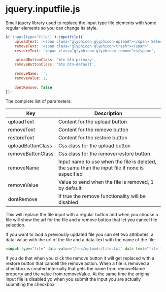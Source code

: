 jquery.inputfile.js
==================

Small jquery library used to replace the input type file elements with some regular elements so you can change its style.

```javascript
$('input[type="file"]').inputfile({
    uploadText: '<span class="glyphicon glyphicon-upload"></span> Select a file',
    removeText: '<span class="glyphicon glyphicon-trash"></span>',
    restoreText: '<span class="glyphicon glyphicon-remove"></span>',
      
    uploadButtonClass: 'btn btn-primary',
    removeButtonClass: 'btn btn-default',
    
    removeName: '',
    removeValue: 1,
        
    dontRemove: false
});
```

The complete list of parameters:

Key |  Description
--- | ---
uploadText | Content for the upload button 
removeText | Content for the remove button
restoreText | Content for the restore button
uploadButtonClass | Css class for the upload button
removeButtonClass | Css class for the remove/restore button
removeName | Input name to use when the file is deleted, the same than the input file if none is especified
removeValue | Value to send when the file is removed, 1 by default
dontRemove | If true the remove functionality will be disabled

This will replace the file input with a regular button and when you choose a file will show the url for the file and a remove button that let you cancel file selection.

If you want to laod a previously updated file you can set two attributes, a data-value with the url of the file and a data-text with the name of the file:

```html
<input type="file" data-value="/res/uploads/file.txt" data-text="file.txt" />
```

If you do that when you click the remove button it will get replaced with a restore button that cancell the remove action.
When a file is removed a checkbox is created internally that gets the name from removeName property and the value from removeValue.
At the same time the original input file is disabled yo when you submit the input you are actually submiting the checkbox.


